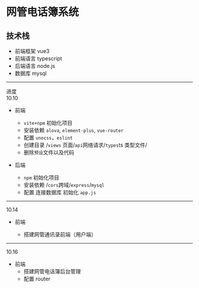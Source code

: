 # 网管电话簿系统

## 技术栈

- 前端框架 vue3
- 前端语言 typescript
- 后端语言 node.js
- 数据库 mysql

---

进度  
10.10

- 前端
  - `vite+npm` 初始化项目
  - 安装依赖 `alova`, `element-plus`, `vue-router`
  - 配置 `unocss`，`eslint`
  - 创建目录 /`views` 页面/`api`网络请求/`types`ts 类型文件/
  - 删除`预设`文件以及代码
- 后端

  - `npm` 初始化项目
  - 安装依赖 /`cors`跨域/`express`/`mysql`
  - 配置 连接数据库 初始化 `app.js`

---

10.14

- 前端

  - 搭建网管通讯录前端（用户端）

---

10.16

- 前端
  - 搭建网管电话簿后台管理
  - 配置 router
